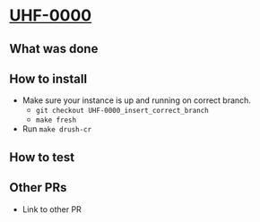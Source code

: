 # [UHF-0000](https://helsinkisolutionoffice.atlassian.net/browse/UHF-0000)
<!-- What problem does this solve? -->

## What was done
<!-- Describe what was done -->

## How to install

* Make sure your instance is up and running on correct branch.
  * `git checkout UHF-0000_insert_correct_branch`
  * `make fresh`
* Run `make drush-cr`

## How to test
<!-- Describe steps how to test the features, add as many steps as you want to be tested -->


## Other PRs
<!-- For example an related PR in another repository -->

* Link to other PR
